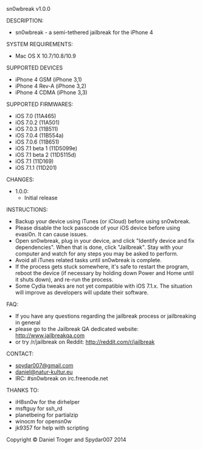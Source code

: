 sn0wbreak v1.0.0

DESCRIPTION:

- sn0wbreak - a semi-tethered jailbreak for the iPhone 4

SYSTEM REQUIREMENTS:

- Mac OS X 10.7/10.8/10.9

SUPPORTED DEVICES

- iPhone 4 GSM (iPhone 3,1)
- iPhone 4 Rev-A (iPhone 3,2)
- iPhone 4 CDMA (iPhone 3,3)

SUPPORTED FIRMWARES:

- iOS 7.0 (11A465)
- iOS 7.0.2 (11A501)
- iOS 7.0.3 (11B511)
- iOS 7.0.4 (11B554a)
- iOS 7.0.6 (11B651)
- iOS 7.1 beta 1 (11D5099e)
- iOS 7.1 beta 2 (11D5115d)
- iOS 7.1 (11D169)
- iOS 7.1.1 (11D201)

CHANGES:

- 1.0.0:
  - Initial release

INSTRUCTIONS:

- Backup your device using iTunes (or iCloud) before using sn0wbreak.
- Please disable the lock passcode of your iOS device before using evasi0n. It can cause issues.
- Open sn0wbreak, plug in your device, and click "Identify device and fix dependencies". When that is done, click "Jailbreak". Stay with your computer and watch for any steps you may be asked to perform.
- Avoid all iTunes related tasks until sn0wbreak is complete.
- If the process gets stuck somewhere, it's safe to restart the program, reboot the device (if necessary by holding down Power and Home until it shuts down), and re-run the process.
- Some Cydia tweaks are not yet compatible with iOS 7.1.x. The situation will improve as developers will update their software.

FAQ:

- If you have any questions regarding the jailbreak process or jailbreaking in general 
- please go to the Jailbreak QA dedicated website: http://www.jailbreakqa.com
- or try /r/jailbreak on Reddit: http://reddit.com/r/jailbreak

CONTACT:

- spydar007@gmail.com
- daniel@natur-kultur.eu
- IRC: #sn0wbreak on irc.freenode.net

THANKS TO:

- iH8sn0w for the dirhelper
- msftguy for ssh_rd
- planetbeing for partialzip
- winocm for opensn0w
- jk9357 for help with scripting

Copyright © Daniel Troger and Spydar007 2014
